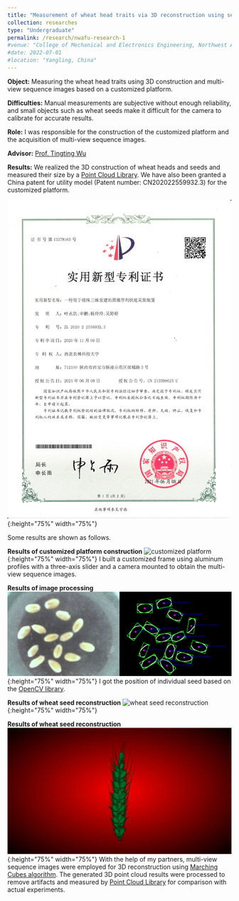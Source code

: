 ```yaml
---
title: "Measurement of wheat head traits via 3D reconstruction using sequence images (September 2019 - August 2020)"
collection: researches
type: "Undergraduate"
permalink: /research/nwafu-research-1
#venue: "College of Mechanical and Electronics Engineering, Northwest A & F University"
#date: 2022-07-01
#location: "Yangling, China"
---
```


**Object:** Measuring the wheat head traits using 3D construction and multi-view sequence images based on a customized platform.

**Difficulties:** Manual measurements are subjective without enough reliability, and small objects such as wheat seeds make it difficult for the camera to calibrate for accurate results.

**Role:** I was responsible for the construction of the customized platform and the acquisition of multi-view sequence images.

**Advisor:** [Prof. Tingting Wu](https://cmee.nwsuaf.edu.cn/szdw/gjzcry/318499.htm)

**Results:** We realized the 3D construction of wheat heads and seeds and measured their size by a [Point Cloud Library](https://pointclouds.org). We have also been granted a China patent for utility model (Patent number: CN202022559932.3) for the customized platform.

![Chine patent](../images/ChinaPatent1.png "China patent"){:height="75%" width="75%"}

Some results are shown as follows.

**Results of customized platform construction**
![customized platform](../images/CustomizedPlatform.gif "customized platform"){:height="75%" width="75%"}
I built a customized frame using aluminum profiles with a three-axis slider and a camera mounted to obtain the multi-view sequence images.

**Results of image processing**
![image processing](../images/ImageProcessing.png "image processing"){:height="75%" width="75%"}
I got the position of individual seed based on the [OpenCV library](https://opencv.org/).

**Results of wheat seed reconstruction**
![wheat seed reconstruction](../images/WheatSeed.gif "wheat seed"){:height="75%" width="75%"} 

**Results of wheat seed reconstruction**
![wheat head reconstruction](../images/WheatHead.gif  "wheat head"){:height="75%" width="75%"}
With the help of my partners, multi-view sequence images were employed for 3D reconstruction using  [Marching Cubes algorithm](https://scikit-image.org/docs/stable/auto_examples/edges/plot_marching_cubes.html). The generated 3D point cloud results were processed to remove artifacts and measured by [Point Cloud Library](https://pointclouds.org/) for comparison with actual experiments.
